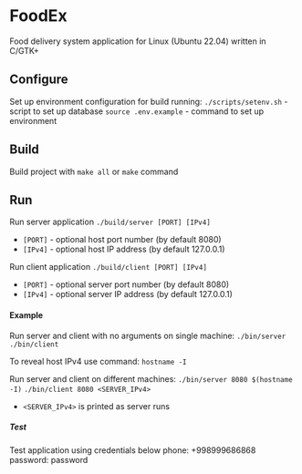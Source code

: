# FoodEx
Food delivery system application for Linux (Ubuntu 22.04) written in C/GTK+

## Configure
Set up environment configuration for build running:
`./scripts/setenv.sh` - script to set up database
`source .env.example` - command to set up environment

## Build
Build project with `make all` or `make` command

## Run
Run server application `./build/server [PORT] [IPv4]`
- `[PORT]` - optional host port number (by default 8080)
- `[IPv4]` - optional host IP address (by default 127.0.0.1)

Run client application `./build/client [PORT] [IPv4]`
- `[PORT]` - optional server port number (by default 8080)
- `[IPv4]` - optional server IP address (by default 127.0.0.1)

#### Example
Run server and client with no arguments on single machine:
`./bin/server`
`./bin/client`

To reveal host IPv4 use command:
`hostname -I`

Run server and client on different machines:
`./bin/server 8080 $(hostname -I)`
`./bin/client 8080 <SERVER_IPv4>`
- `<SERVER_IPv4>` is printed as server runs

##### Test
Test application using credentials below
phone: +998999686868
password: password
